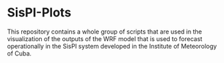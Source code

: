 # SisPI-Plots
This repository contains a whole group of scripts that are used in the visualization of the outputs of the WRF model that is used to forecast operationally in the SisPI system developed in the Institute of Meteorology of Cuba.
